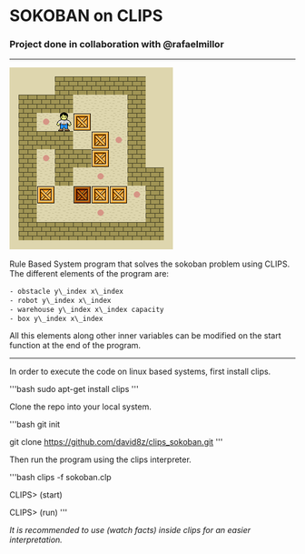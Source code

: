 # SOKOBAN on CLIPS

### Project done in collaboration with @rafaelmillor
---

![SOKOBAN IMAGE](./sokoban.gif)

Rule Based System program that solves the sokoban problem using CLIPS. The different elements of the program are:

	- obstacle y\_index x\_index
	- robot y\_index x\_index
	- warehouse y\_index x\_index capacity
	- box y\_index x\_index

All this elements along other inner variables can be modified on the start function at the end of the program.

---

In order to execute the code on linux based systems, first install clips.

'''bash
sudo apt-get install clips
'''

Clone the repo into your local system.

'''bash 
git init

git clone https://github.com/david8z/clips_sokoban.git
'''

Then run the program using the clips interpreter.

'''bash 
clips -f sokoban.clp

CLIPS> (start)

CLIPS> (run)
'''

_It is recommended to use (watch facts) inside clips for an easier interpretation._
